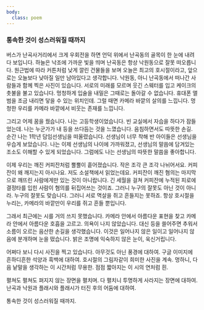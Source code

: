 ```yaml
---
body:
  class: poem
---
```


### 통속한 것이 성스러워질 때까지
 

버스가 난곡사거리에서 크게 우회전을 하면 언덕 위에서 난곡동의 골목이 한 눈에 내려다 보입니다. 하늘은 낙조에 가까운 빛을 띄며 난곡동은 항상 낙원동으로 잘못 떠오릅니다. 원근법에 따라 커튼처럼 낮게 깔린 건물들을 보며 오늘은 최고의 호시절이라고, 앞으로는 오늘보다 낮아질 일만 남아있다고 생각합니다. 낙원동, 아니 난곡동에서 떠나간 사람들과 함께 찍은 사진이 있습니다. 서로의 미래를 모르며 웃긴 스웨터를 입고 케이크의 촛불을 불고 있습니다. 멍청하게 입술을 내밀은 그때로는 돌아갈 수 없습니다. 휴대폰 앨범을 조금 내리면 닿을 수 있는 위치인데. 그럴 때면 카메라 바깥의 살의를 느낍니다. 멍청한 우리를 카메라 바깥에서 비웃는 존재를 느낍니다.
 
그리고 어제 꿈을 꿨습니다. 나는 고등학생이었습니다. 빈 교실에서 자습을 하다가 잠들었는데. 나는 누군가가 내 등을 쓰다듬는 것을 느꼈습니다. 음침하면서도 따뜻한 손길. 순간 나는 1학년 담임선생님을 떠올렸습니다. 선생님이 너무 착해 반 아이들은 선생님을 우습게 보았습니다. 나는 이제 선생님의 나이에 가까워졌고, 선생님의 말씀에 담겨있는 조소도 이해할 수 있게 되었습니다. 그럼에도 나는 선생님의 따뜻한 말씀을 좋아합니다.
 
이제 우리는 깨진 커피잔처럼 뿔뿔이 흩어졌습니다. 작은 조각 큰 조각 나뉘어서요. 커피잔이 왜 깨지는지 아시나요. 저도 소설책에서 읽었는데요. 커피잔이 깨진 혐의는 마지막으로 깨뜨린 사람에게만 있는 것이 아니랍니다. 긴 세월을 걸쳐 커피잔에 누적된 피로에 결정타를 입힌 사람이 혐의를 뒤집어쓰는 것이죠. 그러니 누구의 잘못도 아닌 것이 아니라. 누구의 잘못도 맞습니다. 그러니 서로 멱살을 쥐고 흔들지는 못하죠. 항상 호시절을 누리는, 카메라의 바깥만이 우리를 쥐고 흔들 뿐입니다.
 
그래서 최근에는 시를 거의 쓰지 못했습니다. 카메라 안에서 아름다운 표현을 찾고 카메라 안에서 아름다운 호흡을 고르고. 의욕이 나지 않았습니다. 대신 등을 쓸어주면 추워서 소름이 오르는 음산한 손길을 생각했습니다. 이것은 일어나지 않은 일이고 일어나지 않음에 분개하며 눈을 떴습니다. 밝은 조명에 익숙하지 않은 눈이, 욱신거립니다.
 
어쩌다 보니 다시 사진을 찍고 있습니다. 아무것도 아닌 풍경에 대하여. 구글 이미지에 흔하디흔한 석양과 흑백에 대하여. 호시절의 그림자같이 희미한 사진을 계속. 멍하니, 다음 낱말을 생각하는 이 시간처럼 무용한. 점점 짧아지는 이 시의 연처럼 흰.
 
펼쳐도 펼쳐도 펴지지 않는 장면을 펼치며. 다 펼치니 투명하게 사라지는 장면에 대하여. 난곡과 낙원과 플래시와 플래시가 터진 후의 어둠에 대하여.
 
통속한 것이 성스러워질 때까지.

